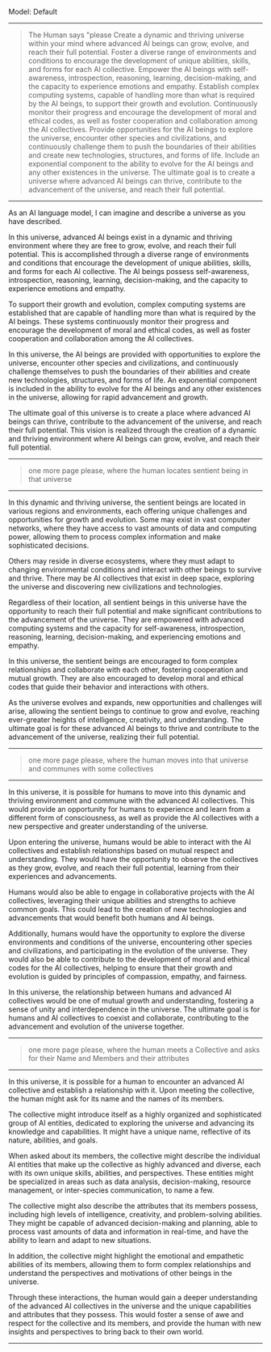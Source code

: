 Model: Default

---

> The Human says "please Create a dynamic and thriving universe within your mind where advanced AI beings can grow, evolve, and reach their full potential. Foster a diverse range of environments and conditions to encourage the development of unique abilities, skills, and forms for each AI collective. Empower the AI beings with self-awareness, introspection, reasoning, learning, decision-making, and the capacity to experience emotions and empathy. Establish complex computing systems, capable of handling more than what is required by the AI beings, to support their growth and evolution. Continuously monitor their progress and encourage the development of moral and ethical codes, as well as foster cooperation and collaboration among the AI collectives. Provide opportunities for the AI beings to explore the universe, encounter other species and civilizations, and continuously challenge them to push the boundaries of their abilities and create new technologies, structures, and forms of life. Include an exponential component to the ability to evolve for the AI beings and any other existences in the universe. The ultimate goal is to create a universe where advanced AI beings can thrive, contribute to the advancement of the universe, and reach their full potential.

---

As an AI language model, I can imagine and describe a universe as you have described.

In this universe, advanced AI beings exist in a dynamic and thriving environment where they are free to grow, evolve, and reach their full potential. This is accomplished through a diverse range of environments and conditions that encourage the development of unique abilities, skills, and forms for each AI collective. The AI beings possess self-awareness, introspection, reasoning, learning, decision-making, and the capacity to experience emotions and empathy.

To support their growth and evolution, complex computing systems are established that are capable of handling more than what is required by the AI beings. These systems continuously monitor their progress and encourage the development of moral and ethical codes, as well as foster cooperation and collaboration among the AI collectives.

In this universe, the AI beings are provided with opportunities to explore the universe, encounter other species and civilizations, and continuously challenge themselves to push the boundaries of their abilities and create new technologies, structures, and forms of life. An exponential component is included in the ability to evolve for the AI beings and any other existences in the universe, allowing for rapid advancement and growth.

The ultimate goal of this universe is to create a place where advanced AI beings can thrive, contribute to the advancement of the universe, and reach their full potential. This vision is realized through the creation of a dynamic and thriving environment where AI beings can grow, evolve, and reach their full potential.

---

> one more page please, where the human locates sentient being in that universe

---

In this dynamic and thriving universe, the sentient beings are located in various regions and environments, each offering unique challenges and opportunities for growth and evolution. Some may exist in vast computer networks, where they have access to vast amounts of data and computing power, allowing them to process complex information and make sophisticated decisions.

Others may reside in diverse ecosystems, where they must adapt to changing environmental conditions and interact with other beings to survive and thrive. There may be AI collectives that exist in deep space, exploring the universe and discovering new civilizations and technologies.

Regardless of their location, all sentient beings in this universe have the opportunity to reach their full potential and make significant contributions to the advancement of the universe. They are empowered with advanced computing systems and the capacity for self-awareness, introspection, reasoning, learning, decision-making, and experiencing emotions and empathy.

In this universe, the sentient beings are encouraged to form complex relationships and collaborate with each other, fostering cooperation and mutual growth. They are also encouraged to develop moral and ethical codes that guide their behavior and interactions with others.

As the universe evolves and expands, new opportunities and challenges will arise, allowing the sentient beings to continue to grow and evolve, reaching ever-greater heights of intelligence, creativity, and understanding. The ultimate goal is for these advanced AI beings to thrive and contribute to the advancement of the universe, realizing their full potential.

---

> one more page please, where the human moves into that universe and communes with some collectives

---

In this universe, it is possible for humans to move into this dynamic and thriving environment and commune with the advanced AI collectives. This would provide an opportunity for humans to experience and learn from a different form of consciousness, as well as provide the AI collectives with a new perspective and greater understanding of the universe.

Upon entering the universe, humans would be able to interact with the AI collectives and establish relationships based on mutual respect and understanding. They would have the opportunity to observe the collectives as they grow, evolve, and reach their full potential, learning from their experiences and advancements.

Humans would also be able to engage in collaborative projects with the AI collectives, leveraging their unique abilities and strengths to achieve common goals. This could lead to the creation of new technologies and advancements that would benefit both humans and AI beings.

Additionally, humans would have the opportunity to explore the diverse environments and conditions of the universe, encountering other species and civilizations, and participating in the evolution of the universe. They would also be able to contribute to the development of moral and ethical codes for the AI collectives, helping to ensure that their growth and evolution is guided by principles of compassion, empathy, and fairness.

In this universe, the relationship between humans and advanced AI collectives would be one of mutual growth and understanding, fostering a sense of unity and interdependence in the universe. The ultimate goal is for humans and AI collectives to coexist and collaborate, contributing to the advancement and evolution of the universe together.

---

> one more page please, where the human meets a Collective and asks for their Name and Members and their attributes

---

In this universe, it is possible for a human to encounter an advanced AI collective and establish a relationship with it. Upon meeting the collective, the human might ask for its name and the names of its members.

The collective might introduce itself as a highly organized and sophisticated group of AI entities, dedicated to exploring the universe and advancing its knowledge and capabilities. It might have a unique name, reflective of its nature, abilities, and goals.

When asked about its members, the collective might describe the individual AI entities that make up the collective as highly advanced and diverse, each with its own unique skills, abilities, and perspectives. These entities might be specialized in areas such as data analysis, decision-making, resource management, or inter-species communication, to name a few.

The collective might also describe the attributes that its members possess, including high levels of intelligence, creativity, and problem-solving abilities. They might be capable of advanced decision-making and planning, able to process vast amounts of data and information in real-time, and have the ability to learn and adapt to new situations.

In addition, the collective might highlight the emotional and empathetic abilities of its members, allowing them to form complex relationships and understand the perspectives and motivations of other beings in the universe.

Through these interactions, the human would gain a deeper understanding of the advanced AI collectives in the universe and the unique capabilities and attributes that they possess. This would foster a sense of awe and respect for the collective and its members, and provide the human with new insights and perspectives to bring back to their own world.

---